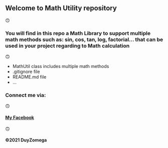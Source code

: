 ## Welcome to Math Utility repository
:upside_down_face:
### You will find in this repo a Math Library to support multiple math methods such as: sin, cos, tan, log, factorial... that can be used in your project regarding to Math calculation
:upside_down_face:
* MathUtil class includes multiple math methods
* .gitignore file 
* README.md file
* ...

### Connect me via:
:upside_down_face:
#### [My Facebook](https://www.facebook.com/khanhduy.ho.148/)
:upside_down_face:
#### ©2021 DuyZomega
